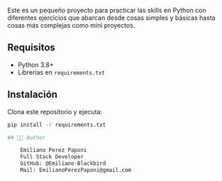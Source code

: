 Este es un pequeño proyecto para practicar las skills en Python con diferentes ejercicios que abarcan desde cosas simples y básicas hasta cosas más complejas como mini proyectos.

## Requisitos
- Python 3.8+
- Librerías en `requirements.txt`

## Instalación
Clona este repositorio y ejecuta:

```bash
pip install -r requirements.txt

## 👨‍💻 Author

    Emiliano Perez Paponi
    Full Stack Developer
    GitHub: @Emiliano-Blackbird
    Mail: EmilianoPerezPaponi@gmail.com